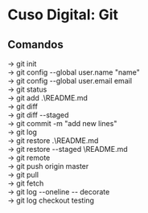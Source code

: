 # Cuso Digital: Git

## Comandos
-> git init\
-> git config --global user.name "name"\
-> git config --global user.email email\
-> git status\
-> git add .\README.md\
-> git diff\
-> git diff --staged\
-> git commit -m "add new lines"\
-> git log\
-> git restore .\README.md\
-> git restore --staged \README.md\
-> git remote\
-> git push origin master\
-> git pull\
-> git fetch\
-> git log --oneline -- decorate\
-> git log checkout testing
